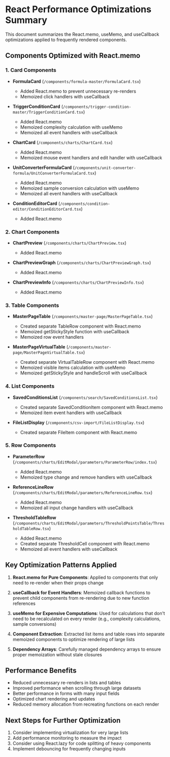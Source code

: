 # React Performance Optimizations Summary

This document summarizes the React.memo, useMemo, and useCallback optimizations applied to frequently rendered components.

## Components Optimized with React.memo

### 1. Card Components
- **FormulaCard** (`/components/formula-master/FormulaCard.tsx`)
  - Added React.memo to prevent unnecessary re-renders
  - Memoized click handlers with useCallback
  
- **TriggerConditionCard** (`/components/trigger-condition-master/TriggerConditionCard.tsx`)
  - Added React.memo
  - Memoized complexity calculation with useMemo
  - Memoized all event handlers with useCallback
  
- **ChartCard** (`/components/charts/ChartCard.tsx`)
  - Added React.memo
  - Memoized mouse event handlers and edit handler with useCallback
  
- **UnitConverterFormulaCard** (`/components/unit-converter-formula/UnitConverterFormulaCard.tsx`)
  - Added React.memo
  - Memoized sample conversion calculation with useMemo
  - Memoized all event handlers with useCallback
  
- **ConditionEditorCard** (`/components/condition-editor/ConditionEditorCard.tsx`)
  - Added React.memo

### 2. Chart Components
- **ChartPreview** (`/components/charts/ChartPreview.tsx`)
  - Added React.memo
  
- **ChartPreviewGraph** (`/components/charts/ChartPreviewGraph.tsx`)
  - Added React.memo
  
- **ChartPreviewInfo** (`/components/charts/ChartPreviewInfo.tsx`)
  - Added React.memo

### 3. Table Components
- **MasterPageTable** (`/components/master-page/MasterPageTable.tsx`)
  - Created separate TableRow component with React.memo
  - Memoized getStickyStyle function with useCallback
  - Memoized row event handlers
  
- **MasterPageVirtualTable** (`/components/master-page/MasterPageVirtualTable.tsx`)
  - Created separate VirtualTableRow component with React.memo
  - Memoized visible items calculation with useMemo
  - Memoized getStickyStyle and handleScroll with useCallback

### 4. List Components
- **SavedConditionsList** (`/components/search/SavedConditionsList.tsx`)
  - Created separate SavedConditionItem component with React.memo
  - Memoized item event handlers with useCallback
  
- **FileListDisplay** (`/components/csv-import/FileListDisplay.tsx`)
  - Created separate FileItem component with React.memo

### 5. Row Components
- **ParameterRow** (`/components/charts/EditModal/parameters/ParameterRow/index.tsx`)
  - Added React.memo
  - Memoized type change and remove handlers with useCallback
  
- **ReferenceLineRow** (`/components/charts/EditModal/parameters/ReferenceLineRow.tsx`)
  - Added React.memo
  - Memoized all input change handlers with useCallback
  
- **ThresholdTableRow** (`/components/charts/EditModal/parameters/ThresholdPointsTable/ThresholdTableRow.tsx`)
  - Added React.memo
  - Created separate ThresholdCell component with React.memo
  - Memoized all event handlers with useCallback

## Key Optimization Patterns Applied

1. **React.memo for Pure Components**: Applied to components that only need to re-render when their props change

2. **useCallback for Event Handlers**: Memoized callback functions to prevent child components from re-rendering due to new function references

3. **useMemo for Expensive Computations**: Used for calculations that don't need to be recalculated on every render (e.g., complexity calculations, sample conversions)

4. **Component Extraction**: Extracted list items and table rows into separate memoized components to optimize rendering of large lists

5. **Dependency Arrays**: Carefully managed dependency arrays to ensure proper memoization without stale closures

## Performance Benefits

- Reduced unnecessary re-renders in lists and tables
- Improved performance when scrolling through large datasets
- Better performance in forms with many input fields
- Optimized chart rendering and updates
- Reduced memory allocation from recreating functions on each render

## Next Steps for Further Optimization

1. Consider implementing virtualization for very large lists
2. Add performance monitoring to measure the impact
3. Consider using React.lazy for code splitting of heavy components
4. Implement debouncing for frequently changing inputs